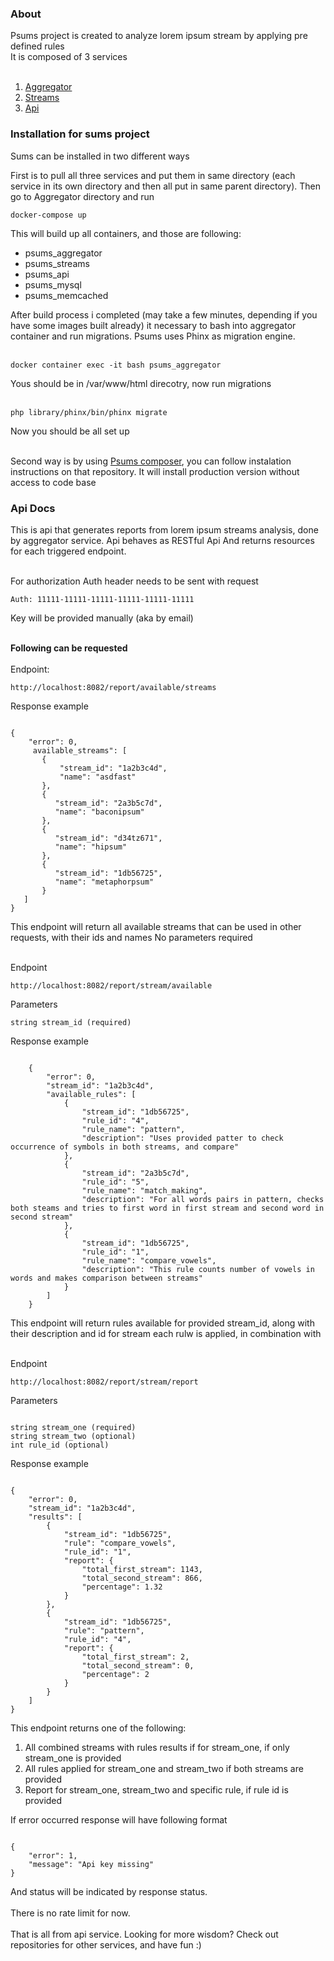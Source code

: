 <h3>About</h3>
Psums project is created to analyze lorem ipsum stream by applying pre defined rules<br>
It is composed of 3 services<br><br>
<ol>
    <li><a href="https://github.com/zus1/psums_aggregator">Aggregator</a></li>
    <li><a href="https://github.com/zus1/psums_streams">Streams</a></li>
    <li><a href="https://github.com/zus1/psums-api">Api</a></li>
</ol>

<h3>Installation for sums project</h3>
Sums can be installed in two different ways

First is to pull all three services and put them in same directory (each service in its own directory
and then all put in same parent directory). Then go to Aggregator directory and run
<pre><code>docker-compose up</code></pre>
This will build up all containers, and those are following:
<ul>
    <li>psums_aggregator</li>
    <li>psums_streams</li>
    <li>psums_api</li>
    <li>psums_mysql</li>
    <li>psums_memcached</li>
</ul>
After build process i completed (may take a few minutes, depending if you have some images built already)
it necessary to bash into aggregator container and run migrations. Psums uses Phinx as migration engine.
<br><br>
<pre><code>docker container exec -it bash psums_aggregator</code></pre>
Yous should be in /var/www/html direcotry, now run migrations
<br><br>
<pre><code>php library/phinx/bin/phinx migrate</code></pre>
Now you should be all set up
<br><br>

Second way is by using <a href="https://github.com/zus1/psums_compose">Psums composer</a>, you can follow instalation instructions on that repository. 
It will install production version without access to code base

<h3>Api Docs</h3>
This is api that generates reports from lorem ipsum streams analysis, done by aggregator service. Api behaves as RESTful Api
And returns resources for each triggered endpoint. <br><br>

For authorization Auth header needs to be sent with request
<pre><code>Auth: 11111-11111-11111-11111-11111-11111</code></pre>
Key will be provided manually (aka by email)<br><br>

<b>Following can be requested</b>
<br><br>
Endpoint:<br>
<pre><code>http://localhost:8082/report/available/streams</code></pre>
Response example
<pre><code>
{
    "error": 0,
     available_streams": [
       {
           "stream_id": "1a2b3c4d",
           "name": "asdfast"
       },
       {
          "stream_id": "2a3b5c7d",
          "name": "baconipsum"
       },
       {
          "stream_id": "d34tz671",
          "name": "hipsum"
       },
       {
          "stream_id": "1db56725",
          "name": "metaphorpsum"
       }
   ]
}</code></pre>
This endpoint will return all available streams that can be used in other requests, with their ids and names
No parameters required<br><br>

Endpoint 
<pre><code>http://localhost:8082/report/stream/available</code></pre>
Parameters
<pre><code>string stream_id (required)</code></pre>
Response example
<pre><code>
    {
        "error": 0,
        "stream_id": "1a2b3c4d",
        "available_rules": [
            {
                "stream_id": "1db56725",
                "rule_id": "4",
                "rule_name": "pattern",
                "description": "Uses provided patter to check occurrence of symbols in both streams, and compare"
            },
            {
                "stream_id": "2a3b5c7d",
                "rule_id": "5",
                "rule_name": "match_making",
                "description": "For all words pairs in pattern, checks both steams and tries to first word in first stream and second word in second stream"
            },
            {
                "stream_id": "1db56725",
                "rule_id": "1",
                "rule_name": "compare_vowels",
                "description": "This rule counts number of vowels in words and makes comparison between streams"
            }
        ]
    }
</code></pre>
This endpoint will return rules available for provided stream_id, along with their description and id for stream each rulw
is applied, in combination with
<br><br>

Endpoint
<pre><code>http://localhost:8082/report/stream/report</code></pre>
Parameters
<pre><code>
string stream_one (required)
string stream_two (optional)
int rule_id (optional) 
</code></pre>
Response example
<pre><code>
{
    "error": 0,
    "stream_id": "1a2b3c4d",
    "results": [
        {
            "stream_id": "1db56725",
            "rule": "compare_vowels",
            "rule_id": "1",
            "report": {
                "total_first_stream": 1143,
                "total_second_stream": 866,
                "percentage": 1.32
            }
        },
        {
            "stream_id": "1db56725",
            "rule": "pattern",
            "rule_id": "4",
            "report": {
                "total_first_stream": 2,
                "total_second_stream": 0,
                "percentage": 2
            }
        }
    ]
}
</code></pre>
This endpoint returns one of the following:
<ol>
    <li>All combined streams with rules results if for stream_one, if only stream_one is provided</li>
    <li>All rules applied for stream_one and stream_two if both streams are provided</li>
    <li>Report for stream_one, stream_two and specific rule, if rule id is provided</li>
</ol>

If error occurred response will have following format
<pre><code>
{
    "error": 1,
    "message": "Api key missing"
}
</code></pre>
And status will be indicated by response status.<br><br>
There is no rate limit for now.<br><br>
That is all from api service. Looking for more wisdom? Check out repositories for other services, and have fun :) 